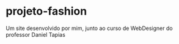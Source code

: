 # projeto-fashion
Um site desenvolvido por mim, junto ao curso de WebDesigner do professor Daniel Tapias
